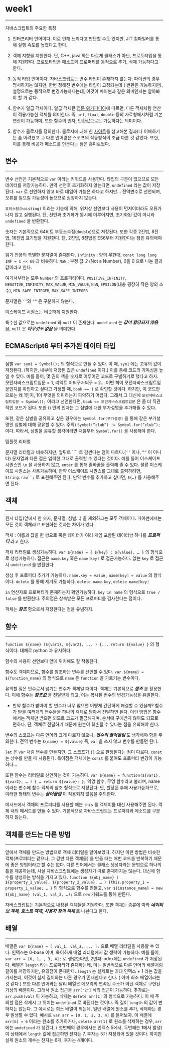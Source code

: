 # week1

---

자바스크립트의 주요한 특징 

1. 인터프리터 언어이다.
이로 인해 느리다고  판단할 수도 있지만, JIT 컴파일러를 통해 실행 속도를 높였다고 한다.

1. 객체 지향을 지원한다.
단, C++, java 와는 다르게 클래스가 아닌, 프로토타입을 통해 지원한다.
프로토타입은 매소드와 프로퍼티를 동적으로 추가, 삭제 가능하다고 한다.

1. 동적 타입 언어이다.
자바스크립트는 변수 타입이 존재하지 않는다. 
파이썬의 경우 명시하지는 않지만, 한번 정해진 변수에는 타입이 고정되는데 ( 변환은 가능하지만),
설명으로는 동적으로 변경가능하다는데, 이것이 파이썬과 같은 의미인지는 알아봐야 할 거 같다.

1. 함수가 일급 객체이다.
일급 객체란 [영문 위키피디아](https://en.m.wikipedia.org/wiki/First-class_citizen)에 따르면, 다른 객체처럼 연산이 적용가능한 객체를 의미한다.
즉, `int`, `float`, `double` 등의 자료형에서처럼 기본 연산이 가능하며, 또한 함수의 인자, 반환값으로도 가능하다는 의미이다.

1. 함수가 클로저를 정의한다.
클로저에 대해 한 [사이트](https://developer.mozilla.org/ko/docs/Web/JavaScript/Closures)를 참고해본 결과(다 이해하기는 좀 어려웠고…)
다른 언어랑은 스코프의 작동방식이 조금 다른 것 같았다. 또한, 이를 통해 비공개 메소드를 만든다는 점은 흥미로웠다.

## 변수

---

변수 선언은 기본적으로 `var` 이라는 키워드를 사용한다.
타입의 구분이 없으므로 모든 데이터를 저장가능하다.
만약 선언후 초기화하지 않는다면, `undefined` 라는 값이 저장된다.
`var` 로 선언하지 않고 바로 대입이 가능은 하다고 하지만… 전역변수로 선언되며, 오류를 일으킬 가능성이 높으므로 권장하지 않는다.

`호이스팅(hoisting)` 이라는 기능에 의해, 위치상 선언보다 사용이 먼저이더라도 오류가 나지 않고 실행된다.
단, 선언과 초기화가 동시에 이루어지면, 초기화된 값이 아니라 `undefined` 을 반환한다.

숫자는 기본적으로 64비트 부동소수점(`double`)으로 저장된다. 
또한 각종 2진법, 8진법, 16진법 표기법을 지원한다. 단, 2진법, 8진법은 ES6부터 지원한다는 점은 유의해야한다.

읽기 전용의 특별한 문자열이 존재한다.
`Infinity` : 양의 무한대, `const long long INF = 1 << 60` 과 비슷하다.
`NaN` : 부정 값..? (Not a Number), 0을 0 으로 나눈 결과값이라고 한다.

여기서부터는 모두 `Number` 의 프로퍼티이다.
`POSITIVE_INFINITY`, `NEGATIVE_INFINITY`, `MAX_VALUE`, `MIN_VALUE`, `NaN`,
`EPSILON`(대충 굉장히 작은 양의 소수), `MIN_SAFE_INTEGER`, `MAX_SAFE_INTEGER` 

문자열은 `’’`와 `””` 은 구분하지 않는다. 

이스케이프 시퀀스는 비슷하게 지원한다.

특수한 값으로는 `undefined` 와 `null` 이 존재한다.
`undefined` 는 ***값이 할당되지 않음*** 을, `null` 은 ***아무것도 없음*** 을 의미한다. 

## ECMAScript6 부터 추가된 데이터 타입

---

심벌
`var sym1 = Symbol();` 의 형식으로 만들 수 있다.
이 때, `sym1` 에는 고유의 값이 저장된다. (하지만, 내부에 저장된 값은 `undefined` 이다.)
이를 통해 코드의 가독성을 높일 수 있다.
예를 들어,  몇 권의 책을 숫자로 이루어진 코드로 구별하기로 했다고 하자.
모던자바스크립트입문 = 1, 리액트 어쩌구저쩌구 = 2…
어떤 책이 모던자바스크립트입문인지를 확인하고 싶다고 가정할 때, 
`book == 1` 로 확인할 것이다. 하지만, 이 코드만으로는 왜 1인지, 1이 무엇을 의미하는지 파악하기 어렵다.
그래서 그 대신에 `모던자바스크립트입문 = Symbol();` 이라고 선언한다면,
`book == 모던자바스크립트입문` 은 좀 더 직관적인 코드가 된다.
또한 () 안의 인자는 그 심벌에 대한 부가설명을 추가해줄 수 있다.

또한, 같은 심벌을 공유하고 싶은 경우에는 `Symbol.for(부가설명)` 을 통해 같은 부가설명인 심벌에 대해 공유할 수 있다.
주의) `Symbol(“club”) != Symbol.for(“club”);` 이다.
따라서, 심벌을 공유할 생각이라면 처음부터 `Symbol.for()` 을 사용해야 한다.

템플렛 리터럴

문자열 리터럴과 비슷하지만, 앞뒤로 ```` 로 감싼다는 점이 다르다.(`’’` 이나, `””` 이 아니다)
문자열과 다른 점은 입력한 그대로 출력할 수 있다는 것이다.
예를 들어 이스케이프 시퀀스인 `\n` 을 사용하지 않고, `enter` 를 통해 줄바꿈을 출력해 줄 수 있다.
물론 이스케이프 시퀀스는 사용가능하며, 만약 이스케이프 시퀀스를 그대로 출력하려면,
`String.raw``;` 로 표현해주면 된다. 
만약 변수를 추가하고 싶다면, `${…}` 를 사용해주면 된다. 

## 객체

---

원시 타입(앞에서 한 숫자, 문자열, 심벌…) 을 제외하고는 모두 객체이다.
파이썬에서는 모든 것이 객체라고 표현하는 것과는 차이가 있다.

객체 : 이름과 값을 한 쌍으로 묶은 데이터가 여러 개임
포함된 데이터쌍 하나를 ***프로퍼티*** 라고 한다.

객체 리터럴로 생성가능하다.
`var ${name} = { ${key} : ${value}, … }` 의 형식으로 생성가능하다.
접근은 `name.key` 혹은 `name[key]` 로 접근가능하다.
없는 `key` 로 접근시 `undefined` 를 반환한다.

생성 후 프로퍼티 추가가 가능하다. `name.key = value` , `name[key] = value` 의 형식이다.
`delete` 를 통해 제거도 가능하다. `delete name.key`, `delete name[key]`

`in` 연산자로 프로퍼티가 존재하는지 확인가능하다.
`key in name` 의 형식으로 `true / false` 를 반환한다.
주의점은 상속받은 모든 프로퍼티를 검사한다는 점이다.

객체는 ***참조*** 함으로서 저장한다는 점을 유념하자.

## 함수

---

`function ${name} (${var1}, ${var2}, ... ) {... return ${value} }` 의 형식이다.
대체로 python 과 유사하다.

함수의 사용이 선언보다 앞에 위치해도 잘 작동한다.

함수도 객체이므로, 함수를 참조하는 변수를 선언할 수 있다.
`var ${name} = ${function_name}` 의 형식으로 `name` 은 `function` 을 가르키는 변수이다.

유의할 점은 인수로서 넘기는 변수가 객체일 때이다.
객체는 기본적으로 ***참조*** 를 활용한다.
이에 함수는 ***참조값*** 을 전달받게 되고, 이는 복사된 변수의 변경가능성을 유발한다.

- 만약 함수가 받아야 할 변수가 너무 많으면 어떻게 간단하게 해결할 수 있을까?
함수가 받을 여러개의 변수들을 하나의 객체로 담아서 전달하면 된다.
이런 방법은 함수에서는 객체만 받으면 되므로 코드가 깔끔해지며,
순서에 구애받지 않아도 되므로 편하다.
단, 객체로 전달하기 때문에 원본이 훼손될 수 있다는 점을 유의해야 한다.

변수의  스코프는 다른 언어와 크게 다르지 않으나, ***변수의 끌어올림*** 도 생각해야 함을 주의한다.
전역 변수는 `${name} = ${value}` 즉, `var` 을 쓰지 않고 변수를 만들면 된다.

`let` 은 `var` 처럼 변수를 만들지만, 그 스코프가 `{}` 으로 한정된다는 점이 다르다.
`const` 는 상수를 만들 때 사용된다. 특이점은 객체에는 `const` 를 붙여도 프로퍼티 변경이 가능하다…

또한 함수는 리터럴로 선언하는 것이 가능하다.
`var ${name} = function(${var1}, ${var2}, … ) { … return ${value}; };`
익명 함수, 무명 함수라고 불리며, name이라는 변수에 함수 객체의 참조 형식으로 저장된다.
단, 할당된 후에 사용가능하므로, 이러한 형태의 변수는 ***끌어올림*** 이 적용되지 않음을 주의한다.

메서드에서 객체의 프로퍼티를 사용할 때는 `this` 를 객체이름 대신 사용해주면 된다.
객체 내의 메서드를 만들 수 있다. 기본적으로 자바스크립트는 프로퍼티와 메소드를 구분하지 않는다.

## 객체를 만드는 다른 방법

---

앞에서 객체를 만드는 방법으로 객체 리터럴을 알아보았다.
하지만 이런 방법은 비슷한 객체(프로퍼티는 같으나, 그 값만 다른 객체들) 을 만들 때는 
매번 코드를 반복하기 때문에 좋은 방법이라고 할 수는 없다.
다른 언어에서는 클래스 생성자라는 문법으로 하나의 틀을 제공하는데, 
사실 자바스크립트에는 생성자가 따로 존재하지는 않는다.
대신에 함수를 생성하는 방식을 가지고 있다.
`function ${obj_name} ( ${property_1_value}, ${property_2_value}, … ) {this.property_1 = property_1_value; … }` 의 형식으로 함수를 만들고,
`var ${instance_name} = new ${obj_name} (val_1, val_2, …);` 으로 `new` 키워드를 통해 만든다.

자바스크립트는 기본적으로 내장된 객체들을 지원한다.
또한 객체는 종류에 따라 ***네이티브 객체, 호스트 객체, 사용자 정의 객체*** 로 나뉜다고 한다.

## 배열

---

배열은 `var ${name} = [ val_1, val_2, ... ];` 으로 배열 리터럴을 사용할 수 있다.
인덱스는 0-base 이며, 특이하게 배열 리터럴에서 값 생략이 가능하다.
예를 들어, `var arr = [0, 1, , 3, 4];` 로 생성한다면, 2번째 index에는 `undefined` 가 저장된다.
배열은 `length` 라는 프로퍼티가 존재하는데, 이는 일반적으로 다른 언어의 배열처럼 길이를 저장하지만,
유의점이 존재한다. `length` 는 실제로는 최대 인덱스 + 1 라는 값을 가지는데,
이것이 실제 길이와는 다른 경우가 존재한다고 한다. ( 아마 희소 배열이라는 것 같다.)
또한 다른 언어와는 달리 배열은 메모리의 연속된 주소가 아닌 객체로 구현된 가상의 배열이다.
그래서 원소 접근을 `arr["2"]` 식의 접근이 가능하다.
추가로는 `arr.push(val)` 이 가능하고, 삭제는 `delete arr[1]` 의 형식으로 가능하다.
이 때 주의할 점은 삭제시 그 위치는 `undefined` 로 바뀐다는 것이다. 
즉 길이 `length` 의 값이 변하지는 않는다.
그 예시로는 희소 배열이 되는데,
일반 배열에 원소를 추가, 삭제하는 경우 발생할 수 있다.
예시로 `var arr = [0, 1, 2, 3, 4]` 를 들어보자.
이 배열에 `arr[6] = 6`  이라는 원소를 추가하거나,  `delete arr[1]` 로 원소를 삭제하는 경우,
`arr` 에는 `undefined` 가 생긴다. ( 첫번째의 경우에서는 인덱스 5에서, 두번째는 1에서 발생)
이 상태에서 `length` 값에 접근하면 전자는 7, 후자는 5가 저장되어 있을 것이다.
하지만 실제 원소의 개수는 전자는 6개, 후자는 4개이다.